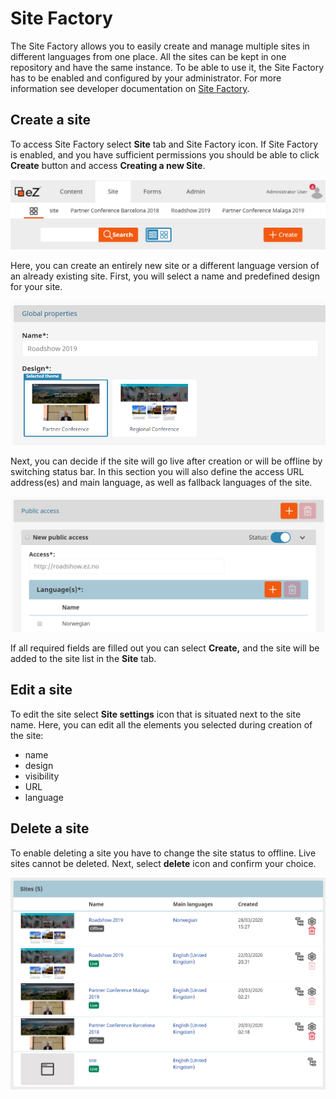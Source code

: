 # Site Factory

The Site Factory allows you to easily create and manage multiple sites in different languages from one place.
All the sites can be kept in one repository and have the same instance.
To be able to use it, the Site Factory has to be enabled and configured by your administrator.
For more information see developer documentation on [Site Factory]().

## Create a site

To access Site Factory select **Site** tab and Site Factory icon.
If Site Factory is enabled, and you have sufficient permissions you should be able to click **Create** button and access **Creating a new Site**.

![Site Factory icon](img/site_factory_icon.png)

Here, you can create an entirely new site or a different language version of an already existing site.
First, you will select a name and predefined design for your site.

![Create a new site step one](img/site_factory_new_site_step_1.png)

Next, you can decide if the site will go live after creation or will be offline by switching status bar.
In this section you will also define the access URL address(es) and main language, as well as fallback languages of the site.

![Create a new site step two](img/site_factory_new_site_step_2.png)

If all required fields are filled out you can select **Create,** and the site will be added to the site list in the **Site** tab.

## Edit a site

To edit the site select **Site settings** icon that is situated next to the site name.
Here, you can edit all the elements you selected during creation of the site:

- name
- design
- visibility
- URL
- language

## Delete a site

To enable deleting a site you have to change the site status to offline.
Live sites cannot be deleted. Next, select **delete** icon and confirm your choice.

![Site list](img/site_factory_site_list.png)